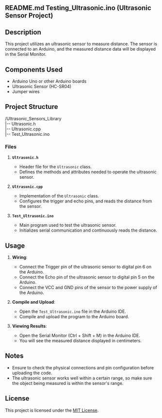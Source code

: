 ## README.md Testing_Ultrasonic.ino (Ultrasonic Sensor Project)

## Description

This project utilizes an ultrasonic sensor to measure distance. The sensor is connected to an Arduino, and the measured distance data will be displayed in the Serial Monitor.

## Components Used

- Arduino Uno or other Arduino boards
- Ultrasonic Sensor (HC-SR04)
- Jumper wires

## Project Structure

/Ultrasonic_Sensors_Library <br/>
|-- Ultrasonic.h <br/>
|-- Ultrasonic.cpp <br/>
|-- Test_Ultrasonic.ino <br/>

### Files

1. **`Ultrasonic.h`**

   - Header file for the `Ultrasonic` class.
   - Defines the methods and attributes needed to operate the ultrasonic sensor.

2. **`Ultrasonic.cpp`**

   - Implementation of the `Ultrasonic` class.
   - Configures the trigger and echo pins, and reads the distance from the sensor.

3. **`Test_Ultrasonic.ino`**
   - Main program used to test the ultrasonic sensor.
   - Initializes serial communication and continuously reads the distance.

## Usage

1. **Wiring**:

   - Connect the Trigger pin of the ultrasonic sensor to digital pin 6 on the Arduino.
   - Connect the Echo pin of the ultrasonic sensor to digital pin 5 on the Arduino.
   - Connect the VCC and GND pins of the sensor to the power supply of the Arduino.

2. **Compile and Upload**:

   - Open the `Test_Ultrasonic.ino` file in the Arduino IDE.
   - Compile and upload the program to the Arduino board.

3. **Viewing Results**:
   - Open the Serial Monitor (Ctrl + Shift + M) in the Arduino IDE.
   - You will see the measured distance displayed in centimeters.

## Notes

- Ensure to check the physical connections and pin configuration before uploading the code.
- The ultrasonic sensor works well within a certain range, so make sure the object being measured is within the sensor's range.

## License

This project is licensed under the [MIT License](LICENSE).
